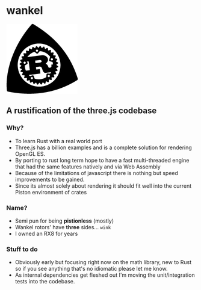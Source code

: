 # wankel
![logo](art/logo.png)
## A rustification of the three.js codebase

### Why?
* To learn Rust with a real world port
* Three.js has a billion examples and is a complete solution for rendering OpenGL ES.
* By porting to rust long term hope to have a fast multi-threaded engine that had the same features natively and via Web Assembly
* Because of the limitations of javascript there is nothing but speed improvements to be gained.
* Since its almost solely about rendering it should fit well into the current Piston environment of crates

### Name?
* Semi pun for being **pistionless** (mostly) 
* Wankel rotors' have **three** sides... `wink`
* I owned an RX8 for years 

### Stuff to do
* Obviously early but focusing right now on the math library, new to Rust so if you see anything that's no idiomatic please let me know.
* As internal dependencies get fleshed out I'm moving the unit/integration tests into the codebase.  